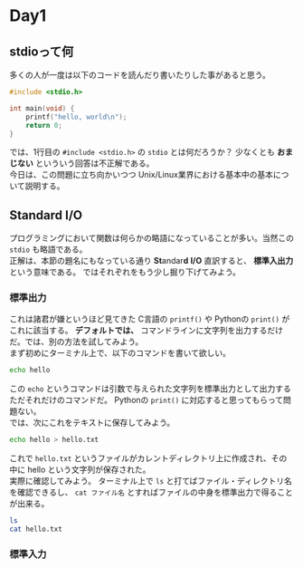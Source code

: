 # Day1

## stdioって何
多くの人が一度は以下のコードを読んだり書いたりした事があると思う。

```c
#include <stdio.h>

int main(void) {
    printf("hello, world\n");
    return 0;
}
```

では、1行目の `#include <stdio.h>` の `stdio` とは何だろうか？
少なくとも **おまじない** といういう回答は不正解である。  
今日は、この問題に立ち向かいつつ Unix/Linux業界における基本中の基本について説明する。

## Standard I/O
プログラミングにおいて関数は何らかの略語になっていることが多い。当然この `stdio` も略語である。  
正解は、本節の題名にもなっている通り **St**andar**d** **I/O** 直訳すると、 **標準入出力** という意味である。
ではそれぞれをもう少し掘り下げてみよう。

### 標準出力
これは諸君が嫌というほど見てきた C言語の `printf()` や Pythonの `print()` がこれに該当する。
**デフォルトでは、** コマンドラインに文字列を出力するだけだ。では、別の方法を試してみよう。  
まず初めにターミナル上で、以下のコマンドを書いて欲しい。

```sh
echo hello
```

この `echo` というコマンドは引数で与えられた文字列を標準出力として出力するただそれだけのコマンドだ。
Pythonの `print()` に対応すると思ってもらって問題ない。  
では、次にこれをテキストに保存してみよう。

```sh
echo hello > hello.txt 
```
  
これで `hello.txt` というファイルがカレントディレクトリ上に作成され、その中に hello という文字列が保存された。  
実際に確認してみよう。
ターミナル上で `ls` と打てばファイル・ディレクトリ名を確認できるし、 `cat ファイル名` とすればファイルの中身を標準出力で得ることが出来る。

```sh
ls
cat hello.txt
```


### 標準入力
